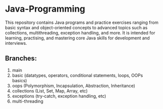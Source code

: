 # Java-Programming
This repository contains Java programs and practice exercises ranging from basic syntax and object-oriented concepts to advanced topics such as collections, multithreading, exception handling, and more. It is intended for learning, practising, and mastering core Java skills for development and interviews.

## Branches:
1. main
2. basic (datatypes, operators, conditional statements, loops, OOPs basics)
3. oops (Polymorphism, Incapsulation, Abstraction, Inheritance)
4. collections (List, Set, Map, Array, etc)
5. exceptions (try-catch, exception handling, etc)
6. multi-threading

